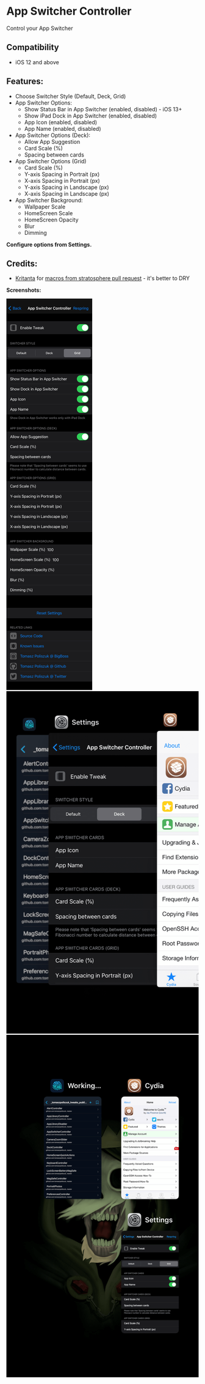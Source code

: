 # App Switcher Controller
Control your App Switcher

## Compatibility
* iOS 12 and above

## Features:
* Choose Switcher Style (Default, Deck, Grid)
* App Switcher Options:
	* Show Status Bar in App Switcher (enabled, disabled) - iOS 13+
	* Show iPad Dock in App Switcher (enabled, disabled)
	* App Icon (enabled, disabled)
	* App Name (enabled, disabled)
* App Switcher Options (Deck):
	* Allow App Suggestion
	* Card Scale (%)
	* Spacing between cards
* App Switcher Options (Grid)
	* Card Scale (%)
	* Y-axis Spacing in Portrait (px)
	* X-axis Spacing in Portrait (px)
	* Y-axis Spacing in Landscape (px)
	* X-axis Spacing in Landscape (px)
* App Switcher Background:
	* Wallpaper Scale
	* HomeScreen Scale
	* HomeScreen Opacity
	* Blur
	* Dimming

**Configure options from Settings.**

## Credits:
* [Kritanta](https://github.com/KritantaDev) for [macros from stratosphere pull request](https://github.com/Samgisaninja/stratosphere/pull/1#pullrequestreview-542780232) - it's better to DRY

**Screenshots:**

![settings](screenshots/appswitchercontroller1.png)
![deck](screenshots/appswitchercontroller2.png)
![grid](screenshots/appswitchercontroller3.png)
